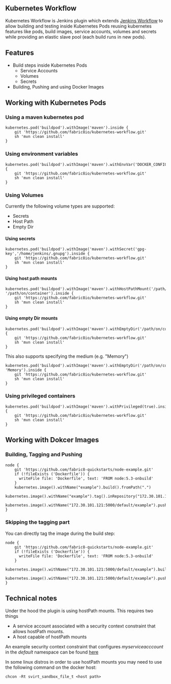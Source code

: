 Kubernetes Workflow
-------------------

Kubernetes Workflow is Jenkins plugin which extends [Jenkins Workflow](https://github.com/jenkinsci/workflow-plugin) to allow building and testing inside Kubernetes Pods reusing kubernetes features like pods, build images, service accounts, volumes and secrets while providing an elastic slave pool (each build runs in new pods).

## Features
- Build steps inside Kubernetes Pods
    - Service Accounts
    - Volumes
    - Secrets
- Building, Pushing and using Docker Images


## Working with Kubernetes Pods

### Using a maven kubernetes pod

    kubernetes.pod('buildpod').withImage('maven').inside {      
        git 'https://github.com/fabric8io/kubernetes-workflow.git'
        sh 'mvn clean install'
    }    
    
### Using environment variables

    kubernetes.pod('buildpod').withImage('maven').withEnvVar('DOCKER_CONFIG','/home/jenkins/.docker/').inside {      
        git 'https://github.com/fabric8io/kubernetes-workflow.git'
        sh 'mvn clean install'
    }    
     
### Using Volumes

Currently the following volume types are supported:
       
- Secrets
- Host Path
- Empty Dir
        
#### Using secrets

    kubernetes.pod('buildpod').withImage('maven').withSecret('gpg-key','/home/jenkins/.gnupg').inside {      
        git 'https://github.com/fabric8io/kubernetes-workflow.git'
        sh 'mvn clean install'
    }    

#### Using host path mounts
    
    kubernetes.pod('buildpod').withImage('maven').withHostPathMount('/path/on/host', '/path/on/container').inside {      
        git 'https://github.com/fabric8io/kubernetes-workflow.git'
        sh 'mvn clean install'
    }  
      
#### Using empty Dir mounts
    
    kubernetes.pod('buildpod').withImage('maven').withEmptyDir('/path/on/container').inside {      
        git 'https://github.com/fabric8io/kubernetes-workflow.git'
        sh 'mvn clean install'
    }     
         
This also supports specifying the medium (e.g. "Memory")

         
    kubernetes.pod('buildpod').withImage('maven').withEmptyDir('/path/on/container', 'Memory').inside {      
        git 'https://github.com/fabric8io/kubernetes-workflow.git'
        sh 'mvn clean install'
    }                
    
### Using privileged containers

    kubernetes.pod('buildpod').withImage('maven').withPrivileged(true).inside {      
        git 'https://github.com/fabric8io/kubernetes-workflow.git'
        sh 'mvn clean install'
    }   
    
## Working with Dokcer Images    

### Building, Tagging and Pushing

    node {
        git 'https://github.com/fabric8-quickstarts/node-example.git'
        if (!fileExists ('Dockerfile')) {
          writeFile file: 'Dockerfile', text: 'FROM node:5.3-onbuild'
        }
        kubernetes.image().withName("example").build().fromPath(".")
        kubernetes.image().withName("example").tag().inRepository("172.30.101.121:5000/default/example").withTag("1.0")
        kubernetes.image().withName("172.30.101.121:5000/default/example").push().withTag("1.0").toRegistry()
    } 
    
### Skipping the tagging part
    
You can directly tag the image during the build step:

    node {
        git 'https://github.com/fabric8-quickstarts/node-example.git'
        if (!fileExists ('Dockerfile')) {
          writeFile file: 'Dockerfile', text: 'FROM node:5.3-onbuild'
        }
        kubernetes.image().withName("172.30.101.121:5000/default/example").build().fromPath(".")
        kubernetes.image().withName("172.30.101.121:5000/default/example").push().toRegistry()
    } 

## Technical notes

Under the hood the plugin is using hostPath mounts. This requires two things

- A service account associated with a security context constraint that allows hostPath mounts.
- A host capable of hostPath mounts

An example security context constraint that configures *myserviceacccount* in the *default* namespace can be found [here](docs/scc-example.json)

In some linux distros in order to use hostPath mounts you may need to use the following command on the docker host:

    chcon -Rt svirt_sandbox_file_t <host path>

